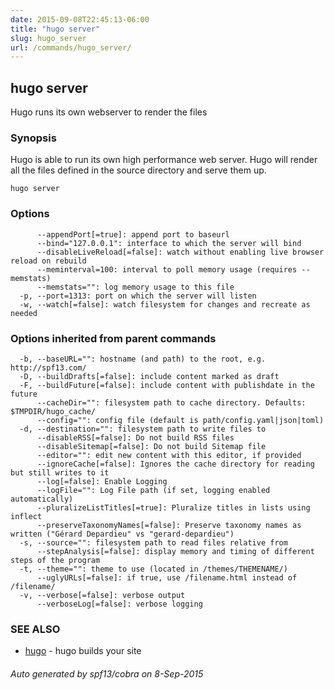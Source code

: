 ```yaml
---
date: 2015-09-08T22:45:13-06:00
title: "hugo server"
slug: hugo_server
url: /commands/hugo_server/
---
```

## hugo server

Hugo runs its own webserver to render the files

### Synopsis


Hugo is able to run its own high performance web server.
Hugo will render all the files defined in the source directory and
serve them up.

```
hugo server
```

### Options

```
      --appendPort[=true]: append port to baseurl
      --bind="127.0.0.1": interface to which the server will bind
      --disableLiveReload[=false]: watch without enabling live browser reload on rebuild
      --meminterval=100: interval to poll memory usage (requires --memstats)
      --memstats="": log memory usage to this file
  -p, --port=1313: port on which the server will listen
  -w, --watch[=false]: watch filesystem for changes and recreate as needed
```

### Options inherited from parent commands

```
  -b, --baseURL="": hostname (and path) to the root, e.g. http://spf13.com/
  -D, --buildDrafts[=false]: include content marked as draft
  -F, --buildFuture[=false]: include content with publishdate in the future
      --cacheDir="": filesystem path to cache directory. Defaults: $TMPDIR/hugo_cache/
      --config="": config file (default is path/config.yaml|json|toml)
  -d, --destination="": filesystem path to write files to
      --disableRSS[=false]: Do not build RSS files
      --disableSitemap[=false]: Do not build Sitemap file
      --editor="": edit new content with this editor, if provided
      --ignoreCache[=false]: Ignores the cache directory for reading but still writes to it
      --log[=false]: Enable Logging
      --logFile="": Log File path (if set, logging enabled automatically)
      --pluralizeListTitles[=true]: Pluralize titles in lists using inflect
      --preserveTaxonomyNames[=false]: Preserve taxonomy names as written ("Gérard Depardieu" vs "gerard-depardieu")
  -s, --source="": filesystem path to read files relative from
      --stepAnalysis[=false]: display memory and timing of different steps of the program
  -t, --theme="": theme to use (located in /themes/THEMENAME/)
      --uglyURLs[=false]: if true, use /filename.html instead of /filename/
  -v, --verbose[=false]: verbose output
      --verboseLog[=false]: verbose logging
```

### SEE ALSO
* [hugo](/commands/hugo/)	 - hugo builds your site

###### Auto generated by spf13/cobra on 8-Sep-2015
